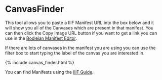 # CanvasFinder

This tool allows you to paste a IIIF Manifest URL into the box below and it will show you all of the Canvases which are present in that manifest. You can then click the Copy Image URL button if you want to get a link you can use in the [Bodleian Manifest Editor](https://digital.bodleian.ox.ac.uk/manifest-editor/). 

If there are lots of canvases in the manifest you are using you can use the filter box to start typing the label of the canvas you are interested in.

{% include canvas_finder.html %}

You can find Manifests using the [IIIF Guide](https://guides.iiif.io/finding_resources/).

